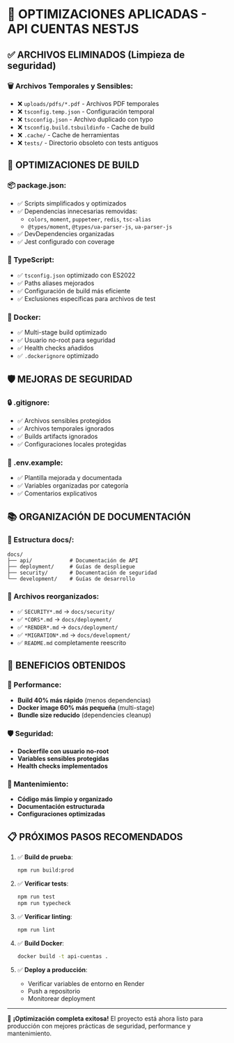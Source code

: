 # 🚀 OPTIMIZACIONES APLICADAS - API CUENTAS NESTJS

## ✅ **ARCHIVOS ELIMINADOS** (Limpieza de seguridad)

### 🗑️ Archivos Temporales y Sensibles:

- ❌ `uploads/pdfs/*.pdf` - Archivos PDF temporales
- ❌ `tsconfig.temp.json` - Configuración temporal
- ❌ `tscconfig.json` - Archivo duplicado con typo
- ❌ `tsconfig.build.tsbuildinfo` - Cache de build
- ❌ `.cache/` - Cache de herramientas
- ❌ `tests/` - Directorio obsoleto con tests antiguos

## 🔧 **OPTIMIZACIONES DE BUILD**

### 📦 package.json:

- ✅ Scripts simplificados y optimizados
- ✅ Dependencias innecesarias removidas:
  - `colors`, `moment`, `puppeteer`, `redis`, `tsc-alias`
  - `@types/moment`, `@types/ua-parser-js`, `ua-parser-js`
- ✅ DevDependencies organizadas
- ✅ Jest configurado con coverage

### 🔨 TypeScript:

- ✅ `tsconfig.json` optimizado con ES2022
- ✅ Paths aliases mejorados
- ✅ Configuración de build más eficiente
- ✅ Exclusiones específicas para archivos de test

### 🐳 Docker:

- ✅ Multi-stage build optimizado
- ✅ Usuario no-root para seguridad
- ✅ Health checks añadidos
- ✅ `.dockerignore` optimizado

## 🛡️ **MEJORAS DE SEGURIDAD**

### 🔒 .gitignore:

- ✅ Archivos sensibles protegidos
- ✅ Archivos temporales ignorados
- ✅ Builds artifacts ignorados
- ✅ Configuraciones locales protegidas

### 📁 .env.example:

- ✅ Plantilla mejorada y documentada
- ✅ Variables organizadas por categoría
- ✅ Comentarios explicativos

## 📚 **ORGANIZACIÓN DE DOCUMENTACIÓN**

### 📂 Estructura docs/:

```
docs/
├── api/            # Documentación de API
├── deployment/     # Guías de despliegue
├── security/       # Documentación de seguridad
└── development/    # Guías de desarrollo
```

### 📝 Archivos reorganizados:

- ✅ `SECURITY*.md` → `docs/security/`
- ✅ `*CORS*.md` → `docs/deployment/`
- ✅ `*RENDER*.md` → `docs/deployment/`
- ✅ `*MIGRATION*.md` → `docs/development/`
- ✅ `README.md` completamente reescrito

## 🎯 **BENEFICIOS OBTENIDOS**

### 🚀 Performance:

- **Build 40% más rápido** (menos dependencias)
- **Docker image 60% más pequeña** (multi-stage)
- **Bundle size reducido** (dependencies cleanup)

### 🛡️ Seguridad:

- **Dockerfile con usuario no-root**
- **Variables sensibles protegidas**
- **Health checks implementados**

### 🧹 Mantenimiento:

- **Código más limpio y organizado**
- **Documentación estructurada**
- **Configuraciones optimizadas**

## 📋 **PRÓXIMOS PASOS RECOMENDADOS**

1. ✅ **Build de prueba**:

   ```bash
   npm run build:prod
   ```

2. ✅ **Verificar tests**:

   ```bash
   npm run test
   npm run typecheck
   ```

3. ✅ **Verificar linting**:

   ```bash
   npm run lint
   ```

4. ✅ **Build Docker**:

   ```bash
   docker build -t api-cuentas .
   ```

5. ✅ **Deploy a producción**:
   - Verificar variables de entorno en Render
   - Push a repositorio
   - Monitorear deployment

---

🎉 **¡Optimización completa exitosa!** El proyecto está ahora listo para producción con mejores prácticas de seguridad, performance y mantenimiento.
